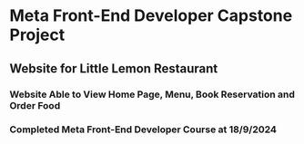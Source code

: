 <h1>Meta Front-End Developer Capstone Project</h1>
<h2>Website for Little Lemon Restaurant</h2>
<h3>Website Able to View Home Page, Menu, Book Reservation and Order Food</h3>
<h3>Completed Meta Front-End Developer Course at 18/9/2024</h3>
